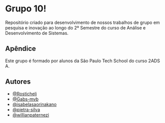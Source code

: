 
# Grupo 10!


Repositório criado para desenvolvimento de nossos trabalhos de grupo em pesquisa e inovação ao longo do 2º Semestre do curso de Análise e Desenvolvimento de Sistemas.


## Apêndice

Este grupo é formado por alunos da São Paulo Tech School do curso 2ADS A.


## Autores

- [@Rosticheli](https://github.com/Rostichelli)
- [@Gabs-mvb](https://github.com/gabs-mvb)
- [@isabelasaorinakano](https://github.com/isabelasaorinakano)
- [@pietra-silva](https://github.com/pietra-silva)
- [@willianpaternezi](https://github.com/willianpaternezi)

